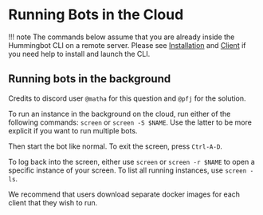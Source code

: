# Running Bots in the Cloud

!!! note
    The commands below assume that you are already inside the Hummingbot CLI on a remote server. Please see [Installation](/installation) and [Client](/operation/client) if you need help to install and launch the CLI.

## Running bots in the background

Credits to discord user `@matha` for this question and `@pfj` for the solution.

To run an instance in the background on the cloud, run either of the following commands: `screen` or `screen -S $NAME`. Use the latter to be more explicit if you want to run multiple bots.

Then start the bot like normal. To exit the screen, press `Ctrl-A-D`. 

To log back into the screen, either use `screen` or `screen -r $NAME` to open a specific instance of your screen. To list all running instances, use `screen -ls`.

We recommend that users download separate docker images for each client that they wish to run.
